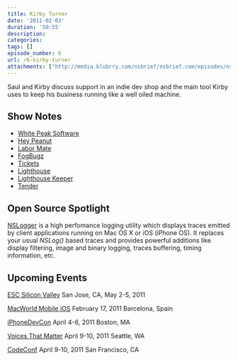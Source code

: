 ```yaml
---
title: Kirby Turner
date: '2011-02-03'
duration: '50:55'
description:
categories:
tags: []
episode_number: 6
url: /6-kirby-turner
attachments: ["http://media.blubrry.com/nsbrief/nsbrief.com/episodes/nsbrief_6_kirby_turner.mp3"]
---
```


Saul and Kirby discuss support in an indie dev shop and the main tool Kirby uses to keep his business running like a well oiled machine.

## Show Notes
- [White Peak Software](http://www.whitepeaksoftware.com)
- [Hey Peanut](http://itunes.apple.com/us/app/hey-peanut/id360578534?mt=8)
- [Labor Mate](http://itunes.apple.com/us/app/labor-mate/id293822973?mt=8)
- [FogBugz](http://www.fogcreek.com/fogbugz/)
- [Tickets](http://manicwave.com/products/tickets)
- [Lighthouse](http://www.lighthouseapp.com)
- [Lighthouse Keeper](http://www.mcubedsw.com/software/lighthousekeeper)
- [Tender](http://www.tenderapp.com)

## Open Source Spotlight
[NSLogger](https://github.com/fpillet/NSLogger) is a high perfomance logging utility which displays traces emitted by client applications running on Mac OS X or iOS (iPhone OS). It replaces your usual <em>NSLog()</em> based traces and provides powerful additions like display filtering, image and binary logging, traces buffering, timing information, etc.

## Upcoming Events
[ESC Silicon Valley](http://esc-sv09.techinsightsevents.com/) San Jose, CA, May 2-5, 2011

[MacWorld Mobile iOS](http://www.macworld-mobile.com) February 17, 2011 Barcelona, Spain

[iPhoneDevCon](http://www.iphonedevcon.com) April 4-6, 2011 Boston, MA

[Voices That Matter](http://iphonespring2011.crowdvine.com/) April 9-10, 2011 Seattle, WA

[CodeConf](http://www.codeconf.com) April 9-10, 2011 San Francisco, CA
